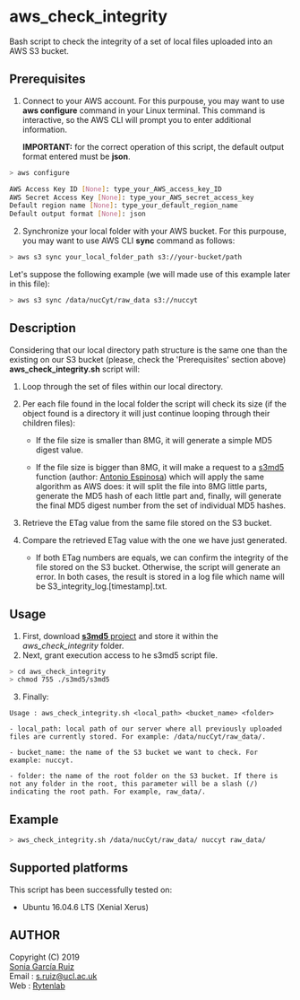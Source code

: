 # aws_check_integrity

Bash script to check the integrity of a set of local files uploaded into an AWS S3 bucket.

## Prerequisites

1. Connect to your AWS account. For this purpouse, you may want to use **aws configure** command in your Linux terminal. This command is interactive, so the AWS CLI will prompt you to enter additional information.

   **IMPORTANT:** for the correct operation of this script, the default output format entered must be **json**.

```sh
> aws configure 

AWS Access Key ID [None]: type_your_AWS_access_key_ID 
AWS Secret Access Key [None]: type_your_AWS_secret_access_key 
Default region name [None]: type_your_default_region_name 
Default output format [None]: json 
```

2. Synchronize your local folder with your AWS bucket. For this purpouse, you may want to use AWS CLI **sync** command as follows:

```sh
> aws s3 sync your_local_folder_path s3://your-bucket/path 

```
Let's suppose the following example (we will made use of this example later in this file):
```sh
> aws s3 sync /data/nucCyt/raw_data s3://nuccyt 
```

## Description

Considering that our local directory path structure is the same one than the existing on our S3 bucket (please, check the 'Prerequisites' section above) **aws_check_integrity.sh** script will:

1. Loop through the set of files within our local directory.

2. Per each file found in the local folder the script will check its size (if the object found is a directory it will just continue looping through their children files):

   * If the file size is smaller than 8MG, it will generate a simple MD5 digest value.

   * If the file size is bigger than 8MG, it will make a request to a [s3md5](https://github.com/antespi/s3md5) function (author: [Antonio Espinosa](https://github.com/antespi)) which will apply the same algorithm as AWS does: it will split the file into 8MG little parts, generate the MD5 hash of each little part and, finally, will generate the final MD5 digest number from the set of individual MD5 hashes.

3. Retrieve the ETag value from the same file stored on the S3 bucket.

4. Compare the retrieved ETag value with the one we have just generated.

   * If both ETag numbers are equals, we can confirm the integrity of the file stored on the S3 bucket. Otherwise, the script will generate an error. In both cases, the result is stored in a log file which name will be S3_integrity_log.[timestamp].txt.



## Usage

1. First, download [**s3md5** project](https://github.com/antespi/s3md5) and store it within the *aws_check_integrity* folder.
2. Next, grant execution access to he s3md5 script file.
```sh
> cd aws_check_integrity
> chmod 755 ./s3md5/s3md5
```
3. Finally:
```
Usage : aws_check_integrity.sh <local_path> <bucket_name> <folder>

- local_path: local path of our server where all previously uploaded files are currently stored. For example: /data/nucCyt/raw_data/. 

- bucket_name: the name of the S3 bucket we want to check. For example: nuccyt. 

- folder: the name of the root folder on the S3 bucket. If there is not any folder in the root, this parameter will be a slash (/) indicating the root path. For example, raw_data/.
```


## Example

```sh
> aws_check_integrity.sh /data/nucCyt/raw_data/ nuccyt raw_data/
```

## Supported platforms

This script has been successfully tested on:

* Ubuntu 16.04.6 LTS (Xenial Xerus)

## AUTHOR

Copyright (C) 2019<br />
[Sonia García Ruiz](https://github.com/SoniaRuiz)<br />
Email : s.ruiz@ucl.ac.uk<br />
Web   : [Rytenlab](https://snca.atica.um.es/)

